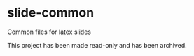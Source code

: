 # slide-common
Common files for latex slides

This project has been made read-only and has been archived.
